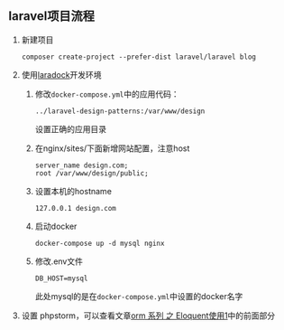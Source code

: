 ## laravel项目流程

1. 新建项目

   ```
   composer create-project --prefer-dist laravel/laravel blog
   ```

2. 使用[laradock](https://github.com/laradock/laradock)开发环境

   1. 修改`docker-compose.yml`中的应用代码：

      `../laravel-design-patterns:/var/www/design`

      设置正确的应用目录

   2. 在nginx/sites/下面新增网站配置，注意host

      ```
      server_name design.com;
      root /var/www/design/public;
      ```

   3. 设置本机的hostname

      ```
      127.0.0.1 design.com
      ```

   4. 启动docker

      `docker-compose up -d mysql nginx`

   5. 修改.env文件

      `DB_HOST=mysql`

      此处mysql的是在`docker-compose.yml`中设置的docker名字

3. 设置 phpstorm，可以查看文章[orm 系列 之 Eloquent使用1](http://www.jianshu.com/p/cbbc06159bde)中的前面部分

